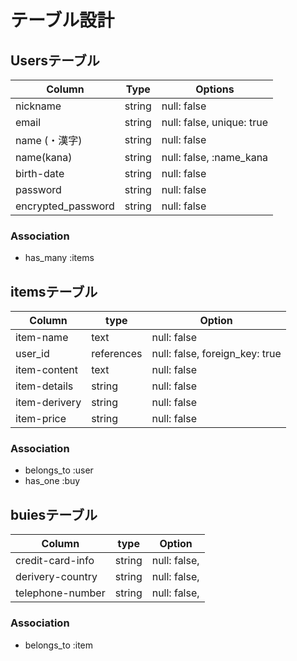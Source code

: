 # テーブル設計

## Usersテーブル

| Column             | Type    | Options                    |
| ------------------ | ------- | -------------------------- |
| nickname           | string  | null: false                |
| email              | string  | null: false, unique: true  |
| name (・漢字)       | string  | null: false                |
| name(kana)         | string  | null: false, :name_kana    |
| birth-date         | string  | null: false                |
| password           | string  | null: false                |
| encrypted_password | string  | null: false                |

### Association
- has_many :items


## itemsテーブル

| Column          | type        | Option                         |
| --------------- | ----------- | -------------------------------|
| item-name       | text        | null: false                    |
| user_id         | references  | null: false, foreign_key: true |
| item-content    | text        | null: false                    |
| item-details    | string      | null: false                    |
| item-derivery   | string      | null: false                    |
| item-price      | string      | null: false                    |

### Association
- belongs_to :user
- has_one :buy

## buiesテーブル
| Column          | type        | Option                         |
| --------------- | ----------- | -------------------------------|
|credit-card-info | string      | null: false,                   |
|derivery-country | string      | null: false,                   |
|telephone-number | string      | null: false,                   |

### Association
- belongs_to :item
